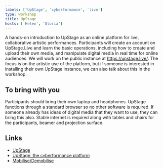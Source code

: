 ```yaml
---
labels: ['UpStage', 'cyberformance', 'live']
type: workshop
title: UpStage
hosts: ['Helen', 'Gloria']
---
```


A hands-on introduction to UpStage as an online platform for live, collaborative artistic performances.
Participants will create an account on UpStage.Live and learn the basic operations, including how to create
and upload their own media, and manipulate digital media in real time for online audiences. We will work on
the public instance at https://upstage.live/. The focus is on the artistic use of the platform, but if someone is
interested in installing their own UpStage instance, we can also talk about this in the workshop.


## To bring with you

Participants should bring their own laptop and headphones. UpStage functions through a standard browser so
no other software is required. If someone already has ideas of digital media that they want to use, they can
bring this also.
Stable internet is required along with tables and chairs for the participants, beamer and projection surface.

## Links

* [UpStage](https://upstage.org.nz/)
* [UpStage: the cyberformance platform](https://upstage.live/)
* [Mobilise/Demobilise](https://mobilise-demobilise.eu/)
